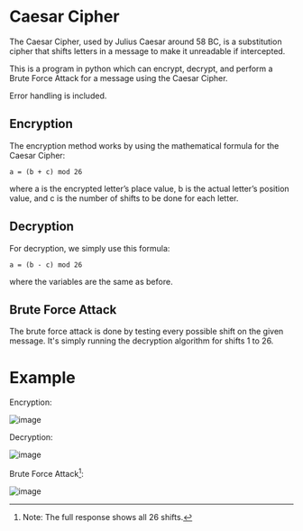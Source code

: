 # Caesar Cipher
The Caesar Cipher, used by Julius Caesar around 58 BC, is a substitution cipher that shifts letters in a message to make it unreadable if intercepted.

This is a program in python which can encrypt, decrypt, and perform a Brute Force Attack for a message using the Caesar Cipher.

Error handling is included.

## Encryption

The encryption method works by using the mathematical formula for the Caesar Cipher:
```
a = (b + c) mod 26
```
where a is the encrypted letter’s place value, b is the actual letter’s position value, and c is the number of shifts to be done for each letter.

## Decryption

For decryption, we simply use this formula:
```
a = (b - c) mod 26
```
where the variables are the same as before. 

## Brute Force Attack

The brute force attack is done by testing every possible shift on the given message. It's simply running the decryption algorithm for shifts 1 to 26.

# Example 

Encryption:

![image](https://github.com/user-attachments/assets/f03bb7c7-66c7-4f7c-bdd1-8455eba87289)

Decryption:

![image](https://github.com/user-attachments/assets/8b40106c-4eda-4687-b104-4fd3518e6617)

Brute Force Attack[^1]:

![image](https://github.com/user-attachments/assets/85b797da-ae68-41ca-8cdc-050435047e9b)

[^1]:Note: The full response shows all 26 shifts.

